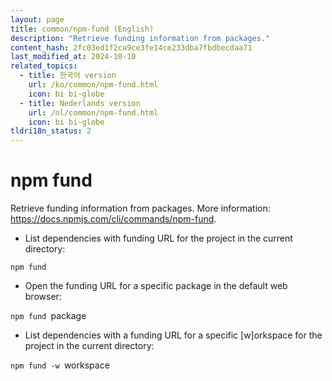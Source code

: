 ```yaml
---
layout: page
title: common/npm-fund (English)
description: "Retrieve funding information from packages."
content_hash: 2fc03ed1f2ca9ce3fe14ce233dba7fbdbecdaa71
last_modified_at: 2024-10-10
related_topics:
  - title: 한국어 version
    url: /ko/common/npm-fund.html
    icon: bi bi-globe
  - title: Nederlands version
    url: /nl/common/npm-fund.html
    icon: bi bi-globe
tldri18n_status: 2
---
```

# npm fund

Retrieve funding information from packages.
More information: <https://docs.npmjs.com/cli/commands/npm-fund>.

- List dependencies with funding URL for the project in the current directory:

`npm fund`

- Open the funding URL for a specific package in the default web browser:

`npm fund `<span class="tldr-var badge badge-pill bg-dark-lm bg-white-dm text-white-lm text-dark-dm font-weight-bold">package</span>

- List dependencies with a funding URL for a specific [w]orkspace for the project in the current directory:

`npm fund -w `<span class="tldr-var badge badge-pill bg-dark-lm bg-white-dm text-white-lm text-dark-dm font-weight-bold">workspace</span>
